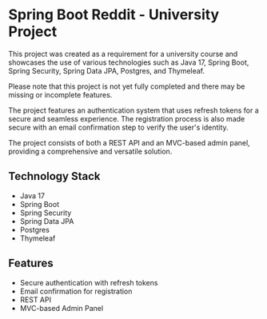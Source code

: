 # Spring Boot Reddit - University Project

This project was created as a requirement for a university course and showcases the use of various technologies such as Java 17, Spring Boot, Spring Security, Spring Data JPA, Postgres, and Thymeleaf.

Please note that this project is not yet fully completed and there may be missing or incomplete features.

The project features an authentication system that uses refresh tokens for a secure and seamless experience. The registration process is also made secure with an email confirmation step to verify the user's identity.

The project consists of both a REST API and an MVC-based admin panel, providing a comprehensive and versatile solution.

## Technology Stack

- Java 17
- Spring Boot
- Spring Security
- Spring Data JPA
- Postgres
- Thymeleaf

## Features

- Secure authentication with refresh tokens
- Email confirmation for registration
- REST API
- MVC-based Admin Panel
